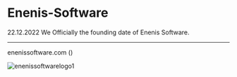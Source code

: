 # Enenis-Software
22.12.2022 We Officially the founding date of Enenis Software.
<br>

<hr>
enenissoftware.com ()

![enenissoftwarelogo1](https://user-images.githubusercontent.com/99321522/209995969-47f556ca-a0bf-40f4-b141-7175997c64e3.png)
